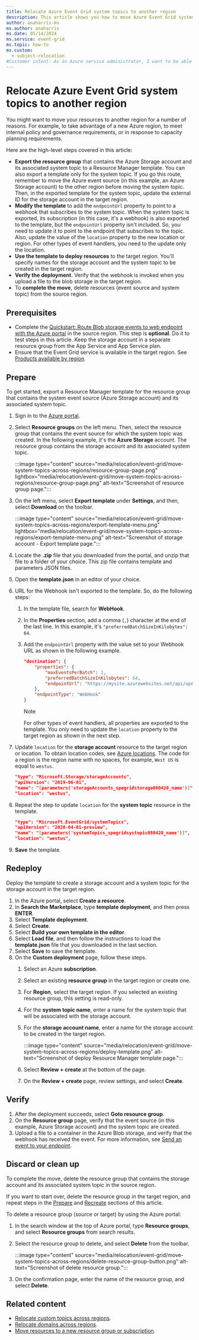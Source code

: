 ```yaml
---
title: Relocate Azure Event Grid system topics to another region
description: This article shows you how to move Azure Event Grid system topics to another region.  
author: anaharris-ms
ms.author: anaharris
ms.date: 05/14/2024
ms.service: event-grid
ms.topic: how-to
ms.custom:
  - subject-relocation
#Customer intent: As an Azure service administrator, I want to be able to move an Azure event source and its associated system topic from one region to another region to have it closer to customers, to meet internal policy and governance requirements, or in response to capacity planning requirements. 
---
```


# Relocate Azure Event Grid system topics to another region
You might want to move your resources to another region for a number of reasons. For example, to take advantage of a new Azure region, to meet internal policy and governance requirements, or in response to capacity planning requirements. 

Here are the high-level steps covered in this article: 

- **Export the resource group** that contains the Azure Storage account and its associated system topic to a Resource Manager template. You can also export a template only for the system topic. If you go this route, remember to move the Azure event source (in this example, an Azure Storage account) to the other region before moving the system topic. Then, in the exported template for the system topic, update the external ID for the storage account in the target region. 
- **Modify the template** to add the `endpointUrl` property to point to a webhook that subscribes to the system topic. When the system topic is exported, its subscription (in this case, it's a webhook) is also exported to the template, but the `endpointUrl` property isn't included. So, you need to update it to point to the endpoint that subscribes to the topic. Also, update the value of the `location` property to the new location or region. For other types of event handlers, you need to the update only the location. 
- **Use the template to deploy resources** to the target region. You'll specify names for the storage account and the system topic to be created in the target region. 
- **Verify the deployment**. Verify that the webhook is invoked when you upload a file to the blob storage in the target region. 
- To **complete the move**, delete resources (event source and system topic) from the source region. 

## Prerequisites
- Complete the [Quickstart: Route Blob storage events to web endpoint with the Azure portal](../event-grid/blob-event-quickstart-portal.md) in the source region. This step is **optional**. Do it to test steps in this article. Keep the storage account in a separate resource group from the App Service and App Service plan. 
- Ensure that the Event Grid service is available in the target region. See [Products available by region](https://azure.microsoft.com/global-infrastructure/services/?products=event-grid&regions=all).

## Prepare
To get started, export a Resource Manager template for the resource group that contains the system event source (Azure Storage account) and its associated system topic. 

1. Sign in to the [Azure portal](https://portal.azure.com).
1. Select **Resource groups** on the left menu. Then, select the resource group that contains the event source for which the system topic was created. In the following example, it's the **Azure Storage** account. The resource group contains the storage account and its associated system topic. 

    :::image type="content" source="media/relocation/event-grid/move-system-topics-across-regions/resource-group-page.png" lightbox="media/relocation/event-grid/move-system-topics-across-regions/resource-group-page.png" alt-text="Screenshot of resource group page.":::

1. On the left menu, select **Export template** under **Settings**, and then, select **Download** on the toolbar. 

    :::image type="content" source="media/relocation/event-grid/move-system-topics-across-regions/export-template-menu.png" lightbox="media/relocation/event-grid/move-system-topics-across-regions/export-template-menu.png" alt-text="Screenshot of storage account - Export template page.":::        
    
1. Locate the **.zip** file that you downloaded from the portal, and unzip that file to a folder of your choice. This zip file contains template and parameters JSON files. 
1. Open the **template.json** in an editor of your choice. 
1. URL for the Webhook isn't exported to the template. So, do the following steps:
    1. In the template file, search for **WebHook**. 
    1. In the **Properties** section, add a comma (`,`) character at the end of the last line. In this example, it's `"preferredBatchSizeInKilobytes": 64`. 
    1. Add the `endpointUrl` property with the value set to your Webhook URL as shown in the following example. 

        ```json
        "destination": {
            "properties": {
                "maxEventsPerBatch": 1,
                "preferredBatchSizeInKilobytes": 64,
                "endpointUrl": "https://mysite.azurewebsites.net/api/updates"
            },
            "endpointType": "WebHook"
        }
        ```

        > [!NOTE]
        > For other types of event handlers, all properties are exported to the template. You only need to update the `location` property to the target region as shown in the next step. 
7. Update `location` for the **storage account** resource to the target region or location. To obtain location codes, see [Azure locations](https://azure.microsoft.com/global-infrastructure/locations/). The code for a region is the region name with no spaces, for example, `West US` is equal to `westus`.

    ```json
    "type": "Microsoft.Storage/storageAccounts",
    "apiVersion": "2019-06-01",
    "name": "[parameters('storageAccounts_spegridstorage080420_name')]",
    "location": "westus",
    ```
8. Repeat the step to update `location` for the **system topic** resource in the template. 

    ```json
    "type": "Microsoft.EventGrid/systemTopics",
    "apiVersion": "2020-04-01-preview",
    "name": "[parameters('systemTopics_spegridsystopic080420_name')]",
    "location": "westus",
    ```
1. **Save** the template. 

## Redeploy 
Deploy the template to create a storage account and a system topic for the storage account in the target region. 

1. In the Azure portal, select **Create a resource**.
2. In **Search the Marketplace**, type **template deployment**, and then press **ENTER**.
3. Select **Template deployment**.
4. Select **Create**.
5. Select **Build your own template in the editor**.
6. Select **Load file**, and then follow the instructions to load the **template.json** file that you downloaded in the last section.
7. Select **Save** to save the template. 
8. On the **Custom deployment** page, follow these steps. 
    1. Select an Azure **subscription**. 
    1. Select an existing **resource group** in the target region or create one. 
    1. For **Region**, select the target region. If you selected an existing resource group, this setting is read-only.
    1. For the **system topic name**, enter a name for the system topic that will be associated with the storage account.  
    1. For the **storage account name**, enter a name for the storage account to be created in the target region. 

        :::image type="content" source="media/relocation/event-grid/move-system-topics-across-regions/deploy-template.png" alt-text="Screenshot of deploy Resource Manager template page.":::
    5. Select **Review + create** at the bottom of the page. 
    1. On the **Review + create** page, review settings, and select **Create**. 

## Verify
1. After the deployment succeeds, select **Goto resource group**. 
1. On the **Resource group** page, verify that the event source (in this example, Azure Storage account) and the system topic are created. 
1. Upload a file to a container in the Azure Blob storage, and verify that the webhook has received the event. For more information, see [Send an event to your endpoint](../event-grid/blob-event-quickstart-portal.md#send-an-event-to-your-endpoint).

## Discard or clean up
To complete the move, delete the resource group that contains the storage account and its associated system topic in the source region.  

If you want to start over, delete the resource group in the target region, and repeat steps in the [Prepare](#prepare) and [Recreate](#redeploy) sections of this article.

To delete a resource group (source or target) by using the Azure portal:

1. In the search window at the top of Azure portal, type **Resource groups**, and select **Resource groups** from search results. 
2. Select the resource group to delete, and select **Delete** from the toolbar. 

    :::image type="content" source="media/relocation/event-grid/move-system-topics-across-regions/delete-resource-group-button.png" alt-text="Screenshot of delete resource group.":::
3. On the confirmation page, enter the name of the resource group, and select **Delete**.  

## Related content


- [Relocate custom topics across regions](relocation-event-grid-custom-topics.md). 
- [Relocate domains across regions](relocation-event-grid-domains.md). 
- [Move resources to a new resource group or subscription](../azure-resource-manager/management/move-resource-group-and-subscription.md).
